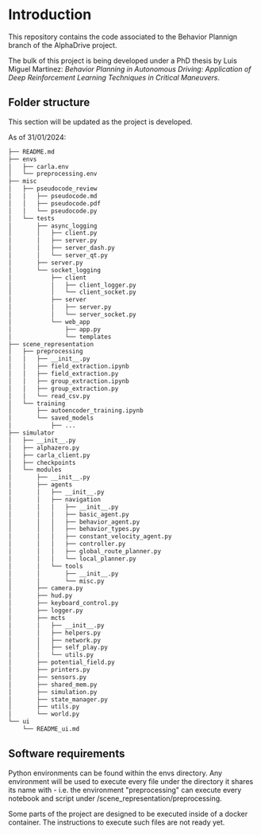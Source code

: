 # Introduction

This repository contains the code associated to the Behavior Plannign branch of the AlphaDrive project. 

The bulk of this project is being developed under a PhD thesis by Luis Miguel Martinez: _Behavior Planning in Autonomous Driving: Application of Deep Reinforcement Learning Techniques in Critical Maneuvers_.

## Folder structure

This section will be updated as the project is developed.

As of 31/01/2024:

```bash
├── README.md
├── envs
│   ├── carla.env
│   └── preprocessing.env
├── misc
│   ├── pseudocode_review
│   │   ├── pseudocode.md
│   │   ├── pseudocode.pdf
│   │   └── pseudocode.py
│   └── tests
│       ├── async_logging
│       │   ├── client.py
│       │   ├── server.py
│       │   ├── server_dash.py
│       │   └── server_qt.py
│       ├── server.py
│       └── socket_logging
│           ├── client
│           │   ├── client_logger.py
│           │   └── client_socket.py
│           ├── server
│           │   ├── server.py
│           │   └── server_socket.py
│           └── web_app
│               ├── app.py
│               └── templates
├── scene_representation
│   ├── preprocessing
│   │   ├── __init__.py
│   │   ├── field_extraction.ipynb
│   │   ├── field_extraction.py
│   │   ├── group_extraction.ipynb
│   │   ├── group_extraction.py
│   │   └── read_csv.py
│   └── training
│       ├── autoencoder_training.ipynb
│       └── saved_models
│           ├── ...
├── simulator
│   ├── __init__.py
│   ├── alphazero.py
│   ├── carla_client.py
│   ├── checkpoints
│   └── modules
│       ├── __init__.py
│       ├── agents
│       │   ├── __init__.py
│       │   ├── navigation
│       │   │   ├── __init__.py
│       │   │   ├── basic_agent.py
│       │   │   ├── behavior_agent.py
│       │   │   ├── behavior_types.py
│       │   │   ├── constant_velocity_agent.py
│       │   │   ├── controller.py
│       │   │   ├── global_route_planner.py
│       │   │   └── local_planner.py
│       │   └── tools
│       │       ├── __init__.py
│       │       └── misc.py
│       ├── camera.py
│       ├── hud.py
│       ├── keyboard_control.py
│       ├── logger.py
│       ├── mcts
│       │   ├── __init__.py
│       │   ├── helpers.py
│       │   ├── network.py
│       │   ├── self_play.py
│       │   └── utils.py
│       ├── potential_field.py
│       ├── printers.py
│       ├── sensors.py
│       ├── shared_mem.py
│       ├── simulation.py
│       ├── state_manager.py
│       ├── utils.py
│       └── world.py
└── ui
    └── README_ui.md
```

## Software requirements

Python environments can be found within the envs directory. Any environment will be used to execute every file under the directory it shares its name with - i.e. the environment "preprocessing" can execute every notebook and script under /scene_representation/preprocessing.

Some parts of the project are designed to be executed inside of a docker container. The instructions to execute such files are not ready yet.
